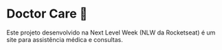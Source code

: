 # Doctor Care 🏥
Este projeto desenvolvido na Next Level Week (NLW da Rocketseat) é um site para assistência médica e consultas.
